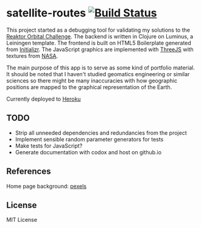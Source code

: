 # satellite-routes [![Build Status](https://travis-ci.org/matiaslindgren/satellite-routes.svg?branch=master)](https://travis-ci.org/matiaslindgren/satellite-routes)

This project started as a debugging tool for validating my solutions to the [Reaktor Orbital Challenge](https://reaktor.com/orbital-challenge). The backend is written in Clojure on Luminus, a Leiningen template. The frontend is built on HTML5 Boilerplate generated from [Initializr](http://www.initializr.com/). The JavaScript graphics are implemented with [ThreeJS](http://threejs.org/) with textures from [NASA](http://visibleearth.nasa.gov/).

The main purpose of this app is to serve as some kind of portfolio material. It should be noted that I haven't studied geomatics engineering or similar sciences so there might be many inaccuracies with how geographic positions are mapped to the graphical representation of the Earth.

Currently deployed to [Heroku](http://satellite-thing.herokuapp.com/)


## TODO

- Strip all unneeded dependencies and redundancies from the project
- Implement sensible random parameter generators for tests
- Make tests for JavaScript?
- Generate documentation with codox and host on github.io

## References

Home page background: [pexels](https://www.pexels.com/photo/earth-space-cosmos-5439/)


## License

MIT License
